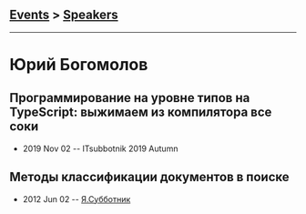 ## [Events](../README.md) > [Speakers](../speakers.md)
---

# Юрий Богомолов

## Программирование на уровне типов на TypeScript: выжимаем из компилятора все соки
- 2019 Nov 02 -- ITsubbotnik 2019 Autumn    
## Методы классификации документов в поиске
- 2012 Jun 02 -- [Я.Субботник](https://events.yandex.ru/lib/talks/92/)    
